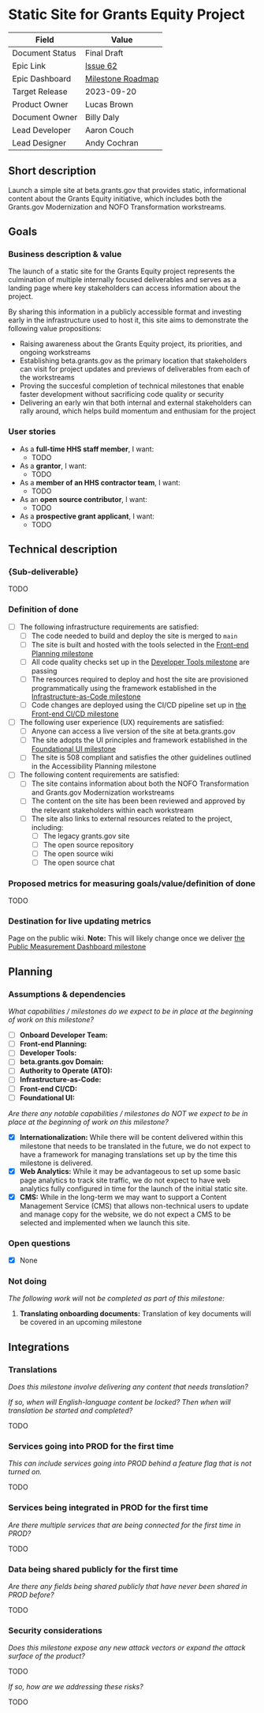 # Static Site for Grants Equity Project

| Field           | Value                                                                |
| --------------- | -------------------------------------------------------------------- |
| Document Status | Final Draft                                                          |
| Epic Link       | [Issue 62](https://github.com/HHS/grants-api/issues/62)              |
| Epic Dashboard  | [Milestone Roadmap](https://github.com/orgs/HHS/projects/12/views/4) |
| Target Release  | 2023-09-20                                                           |
| Product Owner   | Lucas Brown                                                          |
| Document Owner  | Billy Daly                                                           |
| Lead Developer  | Aaron Couch                                                          |
| Lead Designer   | Andy Cochran                                                         |

## Short description

Launch a simple site at beta.grants.gov that provides static, informational content about the Grants Equity initiative, which includes both the Grants.gov Modernization and NOFO Transformation workstreams.

## Goals

### Business description & value

The launch of a static site for the Grants Equity project represents the culmination of multiple internally focused deliverables and serves as a landing page where key stakeholders can access information about the project. 

By sharing this information in a publicly accessible format and investing early in the infrastructure used to host it, this site aims to demonstrate the following value propositions:

- Raising awareness about the Grants Equity project, its priorities, and ongoing workstreams
- Establishing beta.grants.gov as the primary location that stakeholders can visit for project updates and previews of deliverables from each of the workstreams
- Proving the succesful completion of technical milestones that enable faster development without sacrificing code quality or security
- Delivering an early win that both internal and external stakeholders can rally around, which helps build momentum and enthusiam for the project

### User stories

- As a **full-time HHS staff member**, I want:
  - TODO
- As a **grantor**, I want:
  - TODO
- As a **member of an HHS contractor team**, I want:
  - TODO
- As an **open source contributor**, I want:
  - TODO
- As a **prospective grant applicant**, I want:
  - TODO

## Technical description

### {Sub-deliverable}

TODO

### Definition of done

- [ ] The following infrastructure requirements are satisfied:
  - [ ] The code needed to build and deploy the site is merged to `main`
  - [ ] The site is built and hosted with the tools selected in the [Front-end Planning milestone](https://github.com/HHS/grants-equity/issues/49)
  - [ ] All code quality checks set up in the [Developer Tools milestone](https://github.com/HHS/grants-equity/issues/50) are passing
  - [ ] The resources required to deploy and host the site are provisioned programmatically using the framework established in the [Infrastructure-as-Code milestone](https://github.com/HHS/grants-equity/issues/123)
  - [ ] Code changes are deployed using the CI/CD pipeline set up in [the Front-end CI/CD milestone](https://github.com/HHS/grants-equity/issues/58)
- [ ] The following user experience (UX) requirements are satisfied:
  - [ ] Anyone can access a live version of the site at beta.grants.gov
  - [ ] The site adopts the UI principles and framework established in the [Foundational UI milestone](https://github.com/HHS/grants-equity/issues/60)
  - [ ] The site is 508 compliant and satisfies the other guidelines outlined in the Accessibility Planning milestone
- [ ] The following content requirements are satisfied:
  - [ ] The site contains information about both the NOFO Transformation and Grants.gov Modernization workstreams
  - [ ] The content on the site has been been reviewed and approved by the relevant stakeholders within each workstream
  - [ ] The site also links to external resources related to the project, including:
    - [ ] The legacy grants.gov site
    - [ ] The open source repository
    - [ ] The open source wiki
    - [ ] The open source chat

### Proposed metrics for measuring goals/value/definition of done

TODO

### Destination for live updating metrics

Page on the public wiki. **Note:** This will likely change once we deliver [the Public Measurement Dashboard milestone](../milestone_short_descriptions.md#public-measurement-dashboards)

## Planning

### Assumptions & dependencies
<!-- Required -->

*What capabilities / milestones do we expect to be in place at the beginning of work on this milestone?*

- [ ] **Onboard Developer Team:**
- [ ] **Front-end Planning:**
- [ ] **Developer Tools:** 
- [ ] **beta.grants.gov Domain:**
- [ ] **Authority to Operate (ATO):**
- [ ] **Infrastructure-as-Code:**
- [ ] **Front-end CI/CD:**
- [ ] **Foundational UI:**

*Are there any notable capabilities / milestones do NOT we expect to be in place at the beginning of work on this milestone?*

- [x] **Internationalization:** While there will be content delivered within this milestone that needs to be translated in the future, we do not expect to have a framework for managing translations set up by the time this milestone is delivered.
- [x] **Web Analytics:** While it may be advantageous to set up some basic page analytics to track site traffic, we do not expect to have web analytics fully configured in time for the launch of the initial static site.
- [x] **CMS:** While in the long-term we may want to support a Content Management Service (CMS) that allows non-technical users to update and manage copy for the website, we do not expect a CMS to be selected and implemented when we launch this site.

### Open questions
<!-- Optional -->

- [x] None

### Not doing
<!-- Optional -->

*The following work will* not *be completed as part of this milestone:*

1. **Translating onboarding documents:** Translation of key documents will be covered in an upcoming milestone

## Integrations

### Translations
<!-- Required -->

*Does this milestone involve delivering any content that needs translation?*

*If so, when will English-language content be locked? Then when will translation be started and completed?*

TODO

### Services going into PROD for the first time
<!-- Required -->

*This can include services going into PROD behind a feature flag that is not turned on.*

TODO

### Services being integrated in PROD for the first time
<!-- Required -->

*Are there multiple services that are being connected for the first time in PROD?*

TODO

### Data being shared publicly for the first time
<!-- Required -->

*Are there any fields being shared publicly that have never been shared in PROD before?*

TODO

### Security considerations
<!-- Required -->

*Does this milestone expose any new attack vectors or expand the attack surface of the product?*

TODO

*If so, how are we addressing these risks?*

TODO

